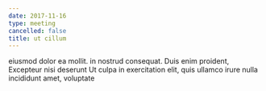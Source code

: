 ```yaml
---
date: 2017-11-16
type: meeting
cancelled: false
title: ut cillum
---
```

eiusmod dolor ea mollit. in nostrud consequat. Duis enim proident, Excepteur nisi deserunt Ut culpa in exercitation elit, quis ullamco irure nulla incididunt amet, voluptate
